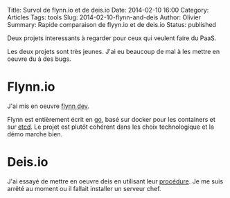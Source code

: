 Title: Survol de flynn.io et de deis.io
Date: 2014-02-10 16:00
Category: Articles
Tags: tools
Slug: 2014-02-10-flynn-and-deis
Author: Olivier
Summary: Rapide comparaison de flyyn.io et de deis.io
Status: published

Deux projets interessants à regarder pour ceux qui veulent faire du PaaS.

Les deux projets sont très jeunes. J'ai eu beaucoup de mal à les mettre en oeuvre du à des bugs.


# Flynn.io

J'ai mis en oeuvre [flynn dev](https://github.com/flynn/flynn-dev).

Flynn est entièrement écrit en [go](http://golang.org/), basé sur docker pour les containers et sur [etcd](https://github.com/coreos/etcd). Le projet est plutôt cohérent dans les choix technologique et la démo marche bien. 


# Deis.io

J'ai essayé de mettre en oeuvre deis en utilisant leur [procédure](http://deis.io/get-deis/). Je me suis arrêté au moment ou il fallait installer un serveur chef.